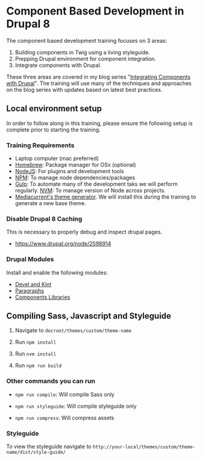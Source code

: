 # Component Based Development in Drupal 8
The component based development training focuses on 3 areas:
1. Building components in Twig using a living styleguide.
2. Prepping Drupal environment for component integration.
3. Integrate components with Drupal.

These three areas are covered in my blog series "[Integrating Components with Drupal](https://www.mediacurrent.com/blog/integrating-components-drupal-8-part-1)".
The training will use many of the techniques and approaches on the blog series with updates based on latest best practices.

## Local environment setup

In order to follow along in this training, please ensure the following setup is complete prior to starting the training.

### Training Requirements
* Laptop computer (mac preferred)
* [Homebrew](https://brew.sh/): Package manager for OSx (optional)
* [NodeJS](https://nodejs.org/en/): For plugins and development tools
* [NPM](https://www.npmjs.com/):  To manage node dependencies/packages
* [Gulp](https://gulpjs.com/): To automate many of the development taks we will perform
 regularly.
[NVM](https://github.com/creationix/nvm): To manage version of Node across projects.
* [Mediacurrent's theme generator](https://github.com/mediacurrent/theme_generator_8).  We will install this during the training to generate a new base theme.

### Disable Drupal 8 Caching
This is necessary to properly debug and inspect drupal pages.
* https://www.drupal.org/node/2598914

### Drupal Modules
Install and enable the following modules:
* [Devel and Kint](https://www.drupal.org/project/devel)
* [Paragraphs](https://www.drupal.org/project/paragraphs)
* [Components Libraries](https://www.drupal.org/project/components)

<!-- #### Theme
This theme includes Featured Sponsors component along with sub components.
![Featured Sponsors Component](/badcamp.png "Featured Sponsors Component")
 -->
## Compiling Sass, Javascript and Styleguide
1. Navigate to `docroot/themes/custom/theme-name`

2. Run `npm install`

3. Run `nvm install`

4. Run `npm run build`

### Other commands you can run
* `npm run compile`: Will compile Sass only

* `npm run styleguide`: Will compile styleguide only

* `npm run compress`:  Will compress assets


### Styleguide
To view the styleguide navigate to `http://your-local/themes/custom/theme-name/dist/style-guide/`

<!--
Components markup can be found under `theme-name/src/components/`
 -->


